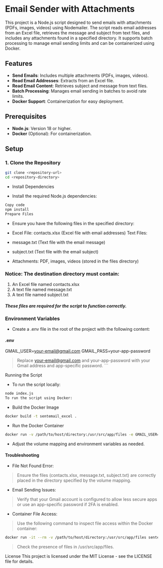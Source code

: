 # Email Sender with Attachments

This project is a Node.js script designed to send emails with attachments (PDFs, images, videos) using Nodemailer. The script reads email addresses from an Excel file, retrieves the message and subject from text files, and includes any attachments found in a specified directory. It supports batch processing to manage email sending limits and can be containerized using Docker.

## Features

- **Send Emails**: Includes multiple attachments (PDFs, images, videos).
- **Read Email Addresses**: Extracts from an Excel file.
- **Read Email Content**: Retrieves subject and message from text files.
- **Batch Processing**: Manages email sending in batches to avoid rate limits.
- **Docker Support**: Containerization for easy deployment.

## Prerequisites

- **Node.js**: Version 18 or higher.
- **Docker** (Optional): For containerization.

## Setup

### 1. Clone the Repository

```sh
git clone <repository-url>
cd <repository-directory>
```
- Install Dependencies

- Install the required Node.js dependencies:

```sh
Copy code
npm install
Prepare Files
```
- Ensure you have the following files in the specified directory:

- Excel File: contacts.xlsx (Excel file with email addresses)
Text Files:
- message.txt (Text file with the email message)
- subject.txt (Text file with the email subject)
- Attachments: PDF, images, videos (stored in the files directory)
### Notice: The destination directory must contain:

1. An Excel file named contacts.xlsx
2. A text file named message.txt
3. A text file named subject.txt
##### These files are required for the script to function correctly.

### Environment Variables

- Create a .env file in the root of the project with the following content:

#### .env
GMAIL_USER=your-email@gmail.com
GMAIL_PASS=your-app-password
> Replace your-email@gmail.com and your-app-password with your Gmail address and app-specific password. ```

Running the Script
- To run the script locally:

``` sh
node index.js
To run the script using Docker:
```
- Build the Docker Image

```sh
docker build -t sentemail_excel .
```
- Run the Docker Container

```sh
docker run -v /path/to/host/directory:/usr/src/app/files -e GMAIL_USER=your-email@gmail.com -e GMAIL_PASS=your-app-password sentemail_excel
```
- Adjust the volume mapping and environment variables as needed.

#### Troubleshooting
- File Not Found Error:

> Ensure the files (contacts.xlsx, message.txt, subject.txt) are correctly placed in the directory specified by the volume mapping.

- Email Sending Issues:

> Verify that your Gmail account is configured to allow less secure apps or use an app-specific password if 2FA is enabled.

- Container File Access:

>Use the following command to inspect file access within the Docker container:

``` sh
docker run -it --rm -v /path/to/host/directory:/usr/src/app/files sentemail_excel sh
```
> Check the presence of files in /usr/src/app/files.

License
This project is licensed under the MIT License - see the LICENSE file for details.